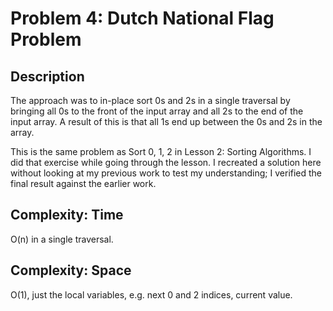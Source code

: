 # Problem 4: Dutch National Flag Problem

## Description
The approach was to in-place sort 0s and 2s in a single traversal by bringing all 0s to the front of the input array and
all 2s to the end of the input array.  A result of this is that all 1s end up between the 0s and 2s in the array.

This is the same problem as Sort 0, 1, 2 in Lesson 2: Sorting Algorithms.  I did that exercise while going through the
lesson.  I recreated a solution here without looking at my previous work to test my understanding; I verified the final
result against the earlier work.

## Complexity: Time
O(n) in a single traversal.

## Complexity: Space
O(1), just the local variables, e.g. next 0 and 2 indices, current value.
